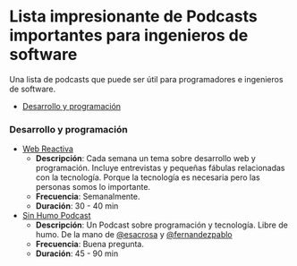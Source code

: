 # Lista impresionante de Podcasts importantes para ingenieros de software

Una lista de podcasts que puede ser útil para programadores e ingenieros de software.


* [Desarrollo y programación](#desarrollo-y-programacion)

### Desarrollo y programación

* [Web Reactiva](https://www.danielprimo.io/podcast)
  * **Descripción**: Cada semana un tema sobre desarrollo web y programación. Incluye entrevistas y pequeñas fábulas relacionadas con la tecnología. Porque la tecnología es necesaria pero las personas somos lo importante.
  * **Frecuencia**: Semanalmente.
  * **Duración**: 30 - 40 min
* [Sin Humo Podcast](https://anchor.fm/sin-humo)
  * **Descripción**: Un Podcast sobre programación y tecnología. Libre de humo. De la mano de [@esacrosa](https://twitter.com/esacrosa) y [@fernandezpablo](https://twitter.com/fernandezpablo)
  * **Frecuencia**: Buena pregunta.
  * **Duración**: 45 - 90 min
